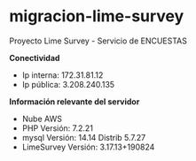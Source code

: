 # migracion-lime-survey
Proyecto Lime Survey - Servicio de ENCUESTAS

**Conectividad**
* Ip interna: 172.31.81.12
* Ip pública: 3.208.240.135

**Información relevante del servidor**
* Nube AWS
* PHP Versión: 7.2.21
* mysql  Versión: 14.14 Distrib 5.7.27
* LimeSurvey Versión: 3.17.13+190824
